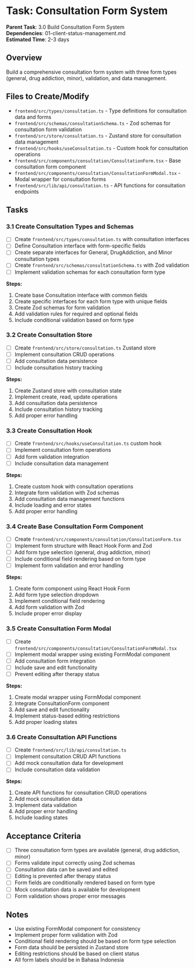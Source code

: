 # Task: Consultation Form System

**Parent Task**: 3.0 Build Consultation Form System  
**Dependencies**: 01-client-status-management.md  
**Estimated Time**: 2-3 days

## Overview
Build a comprehensive consultation form system with three form types (general, drug addiction, minor), validation, and data management.

## Files to Create/Modify
- `frontend/src/types/consultation.ts` - Type definitions for consultation data and forms
- `frontend/src/schemas/consultationSchema.ts` - Zod schemas for consultation form validation
- `frontend/src/store/consultation.ts` - Zustand store for consultation data management
- `frontend/src/hooks/useConsultation.ts` - Custom hook for consultation operations
- `frontend/src/components/consultation/ConsultationForm.tsx` - Base consultation form component
- `frontend/src/components/consultation/ConsultationFormModal.tsx` - Modal wrapper for consultation forms
- `frontend/src/lib/api/consultation.ts` - API functions for consultation endpoints

## Tasks

### 3.1 Create Consultation Types and Schemas
- [ ] Create `frontend/src/types/consultation.ts` with consultation interfaces
- [ ] Define Consultation interface with form-specific fields
- [ ] Create separate interfaces for General, DrugAddiction, and Minor consultation types
- [ ] Create `frontend/src/schemas/consultationSchema.ts` with Zod validation
- [ ] Implement validation schemas for each consultation form type

**Steps:**
1. Create base Consultation interface with common fields
2. Create specific interfaces for each form type with unique fields
3. Create Zod schemas for form validation
4. Add validation rules for required and optional fields
5. Include conditional validation based on form type

### 3.2 Create Consultation Store
- [ ] Create `frontend/src/store/consultation.ts` Zustand store
- [ ] Implement consultation CRUD operations
- [ ] Add consultation data persistence
- [ ] Include consultation history tracking

**Steps:**
1. Create Zustand store with consultation state
2. Implement create, read, update operations
3. Add consultation data persistence
4. Include consultation history tracking
5. Add proper error handling

### 3.3 Create Consultation Hook
- [ ] Create `frontend/src/hooks/useConsultation.ts` custom hook
- [ ] Implement consultation form operations
- [ ] Add form validation integration
- [ ] Include consultation data management

**Steps:**
1. Create custom hook with consultation operations
2. Integrate form validation with Zod schemas
3. Add consultation data management functions
4. Include loading and error states
5. Add proper error handling

### 3.4 Create Base Consultation Form Component
- [ ] Create `frontend/src/components/consultation/ConsultationForm.tsx`
- [ ] Implement form structure with React Hook Form and Zod
- [ ] Add form type selection (general, drug addiction, minor)
- [ ] Include conditional field rendering based on form type
- [ ] Implement form validation and error handling

**Steps:**
1. Create form component using React Hook Form
2. Add form type selection dropdown
3. Implement conditional field rendering
4. Add form validation with Zod
5. Include proper error display

### 3.5 Create Consultation Form Modal
- [ ] Create `frontend/src/components/consultation/ConsultationFormModal.tsx`
- [ ] Implement modal wrapper using existing FormModal component
- [ ] Add consultation form integration
- [ ] Include save and edit functionality
- [ ] Prevent editing after therapy status

**Steps:**
1. Create modal wrapper using FormModal component
2. Integrate ConsultationForm component
3. Add save and edit functionality
4. Implement status-based editing restrictions
5. Add proper loading states

### 3.6 Create Consultation API Functions
- [ ] Create `frontend/src/lib/api/consultation.ts`
- [ ] Implement consultation CRUD API functions
- [ ] Add mock consultation data for development
- [ ] Include consultation data validation

**Steps:**
1. Create API functions for consultation CRUD operations
2. Add mock consultation data
3. Implement data validation
4. Add proper error handling
5. Include loading states

## Acceptance Criteria
- [ ] Three consultation form types are available (general, drug addiction, minor)
- [ ] Forms validate input correctly using Zod schemas
- [ ] Consultation data can be saved and edited
- [ ] Editing is prevented after therapy status
- [ ] Form fields are conditionally rendered based on form type
- [ ] Mock consultation data is available for development
- [ ] Form validation shows proper error messages

## Notes
- Use existing FormModal component for consistency
- Implement proper form validation with Zod
- Conditional field rendering should be based on form type selection
- Form data should be persisted in Zustand store
- Editing restrictions should be based on client status
- All form labels should be in Bahasa Indonesia
